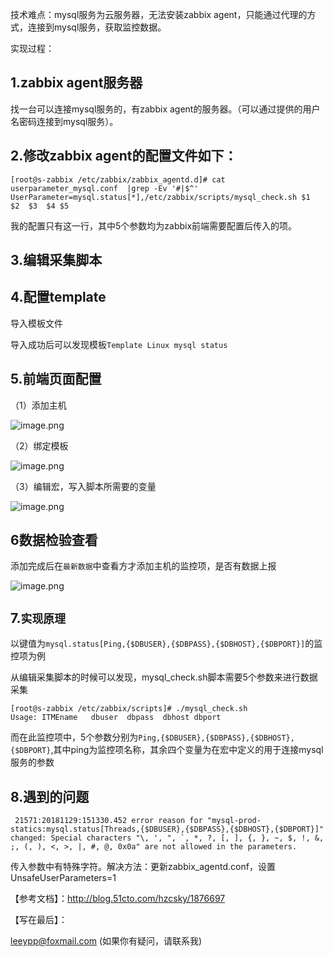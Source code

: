 技术难点：mysql服务为云服务器，无法安装zabbix agent，只能通过代理的方式，连接到mysql服务，获取监控数据。

实现过程：

## 1.zabbix agent服务器

找一台可以连接mysql服务的，有zabbix agent的服务器。（可以通过提供的用户名密码连接到mysql服务）。

## 2.修改zabbix agent的配置文件如下：

```
[root@s-zabbix /etc/zabbix/zabbix_agentd.d]# cat userparameter_mysql.conf  |grep -Ev '#|$^'
UserParameter=mysql.status[*],/etc/zabbix/scripts/mysql_check.sh $1  $2  $3  $4 $5
```    

我的配置只有这一行，其中5个参数均为zabbix前端需要配置后传入的项。

## 3.编辑采集脚本

## 4.配置template

导入模板文件

导入成功后可以发现模板`Template Linux mysql status`

## 5.前端页面配置

（1）添加主机

![image.png](https://upload-images.jianshu.io/upload_images/927710-407241bed915bfc8.png?imageMogr2/auto-orient/strip%7CimageView2/2/w/1240)

（2）绑定模板

![image.png](https://upload-images.jianshu.io/upload_images/927710-5dab95995bf63d46.png?imageMogr2/auto-orient/strip%7CimageView2/2/w/1240)

（3）编辑宏，写入脚本所需要的变量

![image.png](https://upload-images.jianshu.io/upload_images/927710-af2eab90537b34cc.png?imageMogr2/auto-orient/strip%7CimageView2/2/w/1240)

## 6数据检验查看

添加完成后在`最新数据`中查看方才添加主机的监控项，是否有数据上报

![image.png](https://upload-images.jianshu.io/upload_images/927710-ced61a91d6fedd3c.png?imageMogr2/auto-orient/strip%7CimageView2/2/w/1240)

## 7.`实现原理`

以键值为`mysql.status[Ping,{$DBUSER},{$DBPASS},{$DBHOST},{$DBPORT}]`的监控项为例

从编辑采集脚本的时候可以发现，mysql_check.sh脚本需要5个参数来进行数据采集

```
[root@s-zabbix /etc/zabbix/scripts]# ./mysql_check.sh 
Usage: ITMEname   dbuser  dbpass  dbhost dbport
```

而在此监控项中，5个参数分别为```Ping,{$DBUSER},{$DBPASS},{$DBHOST},{$DBPORT}```,其中ping为监控项名称，其余四个变量为在宏中定义的用于连接mysql服务的参数

## 8.遇到的问题

```
 21571:20181129:151330.452 error reason for "mysql-prod-statics:mysql.status[Threads,{$DBUSER},{$DBPASS},{$DBHOST},{$DBPORT}]" changed: Special characters "\, ', ", `, *, ?, [, ], {, }, ~, $, !, &, ;, (, ), <, >, |, #, @, 0x0a" are not allowed in the parameters.
```

传入参数中有特殊字符。解决方法：更新zabbix_agentd.conf，设置UnsafeUserParameters=1

【参考文档】：http://blog.51cto.com/hzcsky/1876697

【写在最后】：

leeypp@foxmail.com  (如果你有疑问，请联系我)
